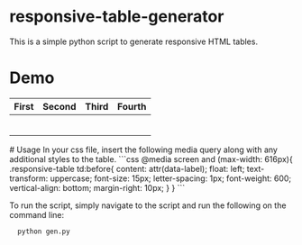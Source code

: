 # responsive-table-generator

This is a simple python script to generate responsive HTML tables.

# Demo
<style>
  @media screen and (max-width: 616px){
    .responsive-table td:before{
      content: attr(data-label);
      float: left;
      text-transform: uppercase;
      font-size: 15px;
      letter-spacing: 1px;
      font-weight: 600;
      vertical-align: bottom;
      margin-right: 10px;
    }
  }
</style>
<table class='responsive-table' style="width: 0 auto;">
   <thead>
      <tr>
         <th>First</th>
         <th>Second</th>
         <th>Third</th>
         <th>Fourth</th>
      </tr>
   </thead>
   <tbody>
      <tr>
         <td data-label='First'></td>
         <td data-label='Second'></td>
         <td data-label='Third'></td>
         <td data-label='Fourth'></td>     
      </tr>
      <tr>
         <td data-label='First'></td>
         <td data-label='Second'></td>
         <td data-label='Third'></td>
         <td data-label='Fourth'></td>      
      </tr>
      <tr>
         <td data-label='First'></td>
         <td data-label='Second'></td>
         <td data-label='Third'></td>
         <td data-label='Fourth'></td>      
      </tr>
      <tr>
         <td data-label='First'></td>
         <td data-label='Second'></td>
         <td data-label='Third'></td>
         <td data-label='Fourth'></td>      
      </tr>
      <tr>
         <td data-label='First'></td>
         <td data-label='Second'></td>
         <td data-label='Third'></td>
         <td data-label='Fourth'></td>      
      </tr>
      <tr>
         <td data-label='First'></td>
         <td data-label='Second'></td>
         <td data-label='Third'></td>
         <td data-label='Fourth'></td>      
      </tr>
   </tbody>
</table>
# Usage
In your css file, insert the following media query along with any additional styles to the table.
```css
@media screen and (max-width: 616px){
  .responsive-table td:before{
    content: attr(data-label);
    float: left;
    text-transform: uppercase;
    font-size: 15px;
    letter-spacing: 1px;
    font-weight: 600;
    vertical-align: bottom;
    margin-right: 10px;
  }
}
```

To run the script, simply navigate to the script and run the following on the command line:
``` shell
  python gen.py
```
